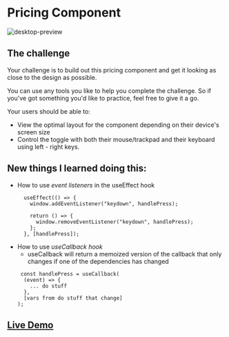 # Pricing Component

![desktop-preview](https://user-images.githubusercontent.com/29714385/97001826-b3e32f00-1541-11eb-9c16-6acafa1e2387.jpg)


## The challenge

Your challenge is to build out this pricing component and get it looking as close to the design as possible.

You can use any tools you like to help you complete the challenge. So if you've got something you'd like to practice, feel free to give it a go.

Your users should be able to:

- View the optimal layout for the component depending on their device's screen size
- Control the toggle with both their mouse/trackpad and their keyboard using left - right keys.

## New things I learned doing this:
* How to use *event listeners* in the useEffect hook
  ```
    useEffect(() => {
      window.addEventListener("keydown", handlePress);

      return () => {
        window.removeEventListener("keydown", handlePress);
      };
    }, [handlePress]);
  ```
* How to use *useCallback hook*
  * useCallback will return a memoized version of the callback that only changes if one of the dependencies has changed
  ```
   const handlePress = useCallback(
    (event) => {
      ... do stuff
    },
    [vars from do stuff that change]
  );
  ```

## [Live Demo](https://pricing-component-7a170.web.app/)

